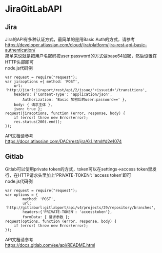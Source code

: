 # JiraGitLabAPI
##  Jira
Jira的API有多种认证方式，最简单的是用Basic Auth的方式，请参考<br>
https://developer.atlassian.com/cloud/jira/platform/jira-rest-api-basic-authentication/
<br>
简单来说就是把用户名密码按user:password的方式做base64加密，然后设置在HTTP头部即可<br>
node.js代码例
<pre><code>var request = require("request");
var jiraoptions ={ method: 'POST',
    url: 'http://jiurl:jiraport/rest/api/2/issue/'+issueid+'/transitions',
    headers: {'Content-Type': 'application/json',
        Authorization: 'Basic 加密后的user:password==' },
    body: { 请求主体 },
    json: true };
request(jiraoptions, function (error, response, body) {
    if (error) throw new Error(error);
    res.status(200).end();
});</code></pre>

API文档请参考<br>
https://docs.atlassian.com/DAC/rest/jira/6.1.html#d2e1074

##  Gitlab
Gitlab可以使用private token的方式，token可以在settings->access token里发行，在HTTP请求头里加上'PRIVATE-TOKEN': 'access token'即可
<br>
node.js代码例
<pre><code>var request = require("request");
var options = {
        method: 'POST',
        url: 'http://gitlaburl:gitlabport/api/v4/projects/29/repository/branches',
        headers:{'PRIVATE-TOKEN': 'accesstoken'},
        formData: { 请求参数 };
request(options, function (error, response, body) {
    if (error) throw new Error(error);
});</code></pre>
API文档请参考<br>
https://docs.gitlab.com/ee/api/README.html
